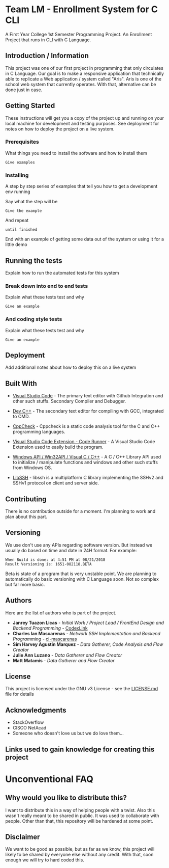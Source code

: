 # Team LM - Enrollment System for C CLI
A First Year College 1st Semester Programming Project.
An Enrollment Project that runs in CLI with C Language.

## Introduction / Information
This project was one of our first project in programming that only circulates in C Language. Our goal is to make a responsive application that technically able to replicate a Web application / system called "Aris". Aris is one of the school web system that currently operates. With that, alternative can be done just in case.

## Getting Started


These instructions will get you a copy of the project up and running on your local machine for development and testing purposes. See deployment for notes on how to deploy the project on a live system.

### Prerequisites

What things you need to install the software and how to install them

```
Give examples
```

### Installing

A step by step series of examples that tell you how to get a development env running

Say what the step will be

```
Give the example
```

And repeat

```
until finished
```

End with an example of getting some data out of the system or using it for a little demo

## Running the tests

Explain how to run the automated tests for this system

### Break down into end to end tests

Explain what these tests test and why

```
Give an example
```

### And coding style tests

Explain what these tests test and why

```
Give an example
```

## Deployment

Add additional notes about how to deploy this on a live system

## Built With

* [Visual Studio Code](https://code.visualstudio.com/) - The primary text editor with Github Integration and other such stuffs. Secondary Compiler and Debugger.

* [Dev C++](http://www.bloodshed.net/devcpp.html) - The secondary text editor for compiling with GCC, integrated to CMD.

* [CppCheck](http://cppcheck.sourceforge.net/) - Cppcheck is a static code analysis tool for the C and C++ programming languages.

* [Visual Studio Code Extension - Code Runner](https://github.com/formulahendry/vscode-code-runner) - A Visual Studio Code Extension used to easily build the program.

* [Windows API / Win32API / Visual C / C++](https://docs.microsoft.com/en-us/windows/desktop/apiindex/windows-api-list) - A C / C++ Library API used to initialize / manipulate functions and windows and other such stuffs from Windows OS.
* [LibSSH](https://www.libssh.org/) - libssh is a multiplatform C library implementing the SSHv2 and SSHv1 protocol on client and server side.

## Contributing

There is no contribution outside for a moment. I'm planning to work and plan about this part.

## Versioning

We use don't use any APIs regarding software version. But instead we usually do based on time and date in 24H format. For example:
```
When Build is done: at 4:51 PM at 08/21/2018
Result Versioning is: 1651-082118.BETA
```
Beta is state of a program that is very unstable point.
We are planning to automatically do basic versioning with C Language soon. Not so complex but far more basic.

## Authors

Here are the list of authors who is part of the project.

* **Janrey Tuazon Licas** - *Initial Work / Project Lead / FrontEnd Design and Backend Programming* - [CodexLink](https://github.com/CodexLink)
* **Charles Ian Mascarenas** - *Network SSH Implementation and Backend Programming* - [ci-mascarenas](https://github.com/ci-mascarenas)
* **Sim Harvey Agustin Marquez** - *Data Gatherer, Code Analysis and Flow Creator*
* **Julie Ann Luzano** - *Data Gatherer and Flow Creator*
* **Matt Matamis** - *Data Gatherer and Flow Creator*

## License

This project is licensed under the GNU v3 License - see the [LICENSE.md](https://github.com/CodexLink/Project_5MES_C/blob/master/README.md) file for details

## Acknowledgments

* StackOverflow
* CISCO NetAcad
* Someone who doesn't love us but we do love them...

## Links used to gain knowledge for creating this project

# Unconventional FAQ

## Why would you like to distribute this?
I want to distribute this in a way of helping people with a twist. Also this wasn't really meant to be shared in public. It was used to collaborate with people. Other than that, this repository will be hardened at some point.

## Disclaimer
We want to be good as possible, but as far as we know, this project will likely to be shared by everyone else without any credit. With that, soon enough we will try to hard coded this.